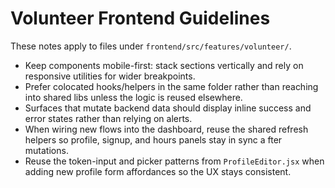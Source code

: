 # Volunteer Frontend Guidelines

These notes apply to files under `frontend/src/features/volunteer/`.

- Keep components mobile-first: stack sections vertically and rely on responsive utilities for wider breakpoints.
- Prefer colocated hooks/helpers in the same folder rather than reaching into shared libs unless the logic is reused elsewhere.
- Surfaces that mutate backend data should display inline success and error states rather than relying on alerts.
- When wiring new flows into the dashboard, reuse the shared refresh helpers so profile, signup, and hours panels stay in sync a
  fter mutations.
- Reuse the token-input and picker patterns from `ProfileEditor.jsx` when adding new profile form affordances so the UX stays consistent.
